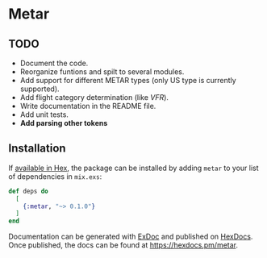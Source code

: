 # Metar

## TODO
* Document the code.
* Reorganize funtions and spilt to several modules.
* Add support for different METAR types (only US type is currently supported).
* Add flight category determination (like *VFR*).
* Write documentation in the README file.
* Add unit tests.
* **Add parsing other tokens**

## Installation

If [available in Hex](https://hex.pm/docs/publish), the package can be installed
by adding `metar` to your list of dependencies in `mix.exs`:

```elixir
def deps do
  [
    {:metar, "~> 0.1.0"}
  ]
end
```

Documentation can be generated with [ExDoc](https://github.com/elixir-lang/ex_doc)
and published on [HexDocs](https://hexdocs.pm). Once published, the docs can
be found at <https://hexdocs.pm/metar>.
